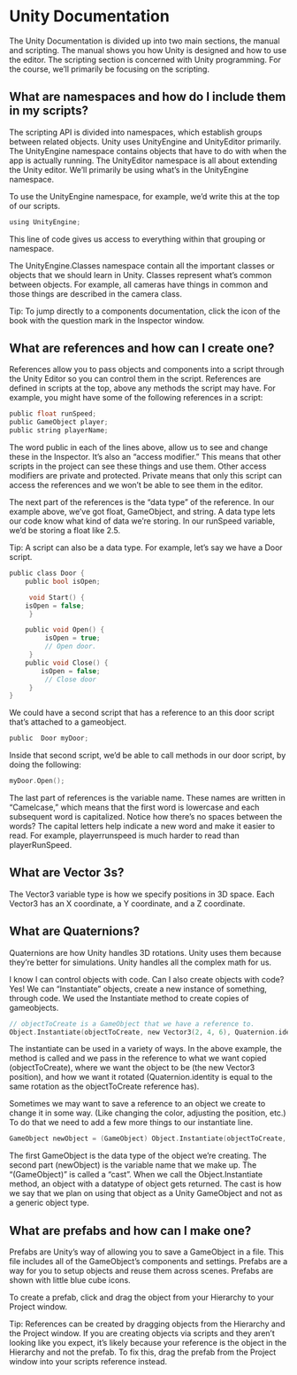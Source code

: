 # Unity Documentation  
The Unity Documentation is divided up into two main sections, the manual and scripting. The manual shows you how Unity is designed and how to use the editor. The scripting section is concerned with Unity programming. For the course, we’ll primarily be focusing on the scripting.  

## What are namespaces and how do I include them in my scripts?
The scripting API is divided into namespaces, which establish groups between related objects. Unity uses UnityEngine and UnityEditor primarily. The UnityEngine namespace contains objects that have to do with when the app is actually running. The UnityEditor namespace is all about extending the Unity editor. We’ll primarily be using what’s in the UnityEngine namespace.  

To use the UnityEngine namespace, for example, we’d write this at the top of our scripts.  

```c
using UnityEngine;
```

This line of code gives us access to everything within that grouping or namespace.    

The UnityEngine.Classes namespace contain all the important classes or objects that we should learn in Unity. Classes represent what’s common between objects. For example, all cameras have things in common and those things are described in the camera class.  

Tip: To jump directly to a components documentation, click the icon of the book with the question mark in the Inspector window.  

## What are references and how can I create one?
References allow you to pass objects and components into a script through the Unity Editor so you can control them in the script. References are defined in scripts at the top, above any methods the script may have. For example, you might have some of the following references in a script:  

```c
public float runSpeed;
public GameObject player;
public string playerName;
```

The word public in each of the lines above, allow us to see and change these in the Inspector. It’s also an “access modifier.” This means that other scripts in the project can see these things and use them. Other access modifiers are private and protected. Private means that only this script can access the references and we won’t be able to see them in the editor.  

The next part of the references is the “data type” of the reference. In our example above, we’ve got float, GameObject, and string. A data type lets our code know what kind of data we’re storing. In our runSpeed variable, we’d be storing a float like 2.5.  

Tip: A script can also be a data type. For example, let’s say we have a Door script.  

```c
public class Door {
    public bool isOpen;

     void Start() {
    isOpen = false;
     }

    public void Open() {
         isOpen = true;
         // Open door.
     }
    public void Close() {
        isOpen = false;
         // Close door
     }
}
```

We could have a second script that has a reference to an this door script that’s attached to a gameobject.  

```c
public  Door myDoor;
```

Inside that second script, we’d be able to call methods in our door script, by doing the following:  

```c
myDoor.Open();
```

The last part of references is the variable name. These names are written in “Camelcase,” which means that the first word is lowercase and each subsequent word is capitalized. Notice how there’s no spaces between the words? The capital letters help indicate a new word and make it easier to read. For example, playerrunspeed is much harder to read than playerRunSpeed.   

## What are Vector 3s?
The Vector3 variable type is how we specify positions in 3D space. Each Vector3 has an X coordinate, a Y coordinate, and a Z coordinate.  

## What are Quaternions?
Quaternions are how Unity handles 3D rotations. Unity uses them because they’re better for simulations. Unity handles all the complex math for us.  

I know I can control objects with code. Can I also create objects with code?
Yes! We can “Instantiate” objects, create a new instance of something, through code. We used the Instantiate method to create copies of gameobjects.  

```c
// objectToCreate is a GameObject that we have a reference to.
Object.Instantiate(objectToCreate, new Vector3(2, 4, 6), Quaternion.identity);
```

The instantiate can be used in a variety of ways. In the above example, the method is called and we pass in the reference to what we want copied (objectToCreate), where we want the object to be (the new Vector3 position), and how we want it rotated (Quaternion.identity is equal to the same rotation as the objectToCreate reference has).  

Sometimes we may want to save a reference to an object we create to change it in some way. (Like changing the color, adjusting the position, etc.) To do that we need to add a few more things to our instantiate line.  

```c
GameObject newObject = (GameObject) Object.Instantiate(objectToCreate, new Vector3(2, 4, 6), Quaternion.identity);
```

The first GameObject is the data type of the object we’re creating. The second part (newObject) is the variable name that we make up. The “(GameObject)” is called a “cast”. When we call the Object.Instantiate method, an object with a datatype of object gets returned. The cast is how we say that we plan on using that object as a Unity GameObject and not as a generic object type.  


## What are prefabs and how can I make one?  
Prefabs are Unity’s way of allowing you to save a GameObject in a file. This file includes all of the GameObject’s components and settings. Prefabs are a way for you to setup objects and reuse them across scenes. Prefabs are shown with little blue cube icons.  

To create a prefab, click and drag the object from your Hierarchy to your Project window.  

Tip: References can be created by dragging objects from the Hierarchy and the Project window. If you are creating objects via scripts and they aren’t looking like you expect, it’s likely because your reference is the object in the Hierarchy and not the prefab. To fix this, drag the prefab from the Project window into your scripts reference instead.  
